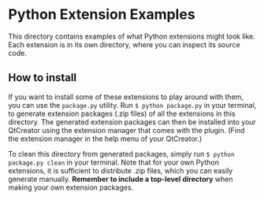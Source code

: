 # Python Extension Examples

This directory contains examples of what Python extensions might look like. Each extension is in its
own directory, where you can inspect its source code.


## How to install
If you want to install some of these extensions to play around with them, you can use the
`package.py` utility. Run `$ python package.py` in your terminal, to generate extension packages
(.zip files) of all the extensions in this directory. The generated extension packages can then be
installed into your QtCreator using the extension manager that comes with the plugin. (Find the
extension manager in the help menu of your QtCreator.)

To clean this directory from generated packages, simply run `$ python package.py clean` in your
terminal. Note that for your own Python extensions, it is sufficient to distribute .zip
files, which you can easily generate manually. **Remember to include a top-level directory** when
making your own extension packages.
